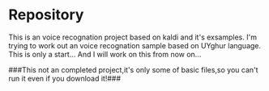 # Repository
This is an voice recognation project based on kaldi and it's exsamples.
I'm trying to work out an voice recognation sample based on UYghur language.
This is only a start...
And I will work on this from now on...

###This not an completed project,it's only some of basic files,so you can't run it even if you download it!###
